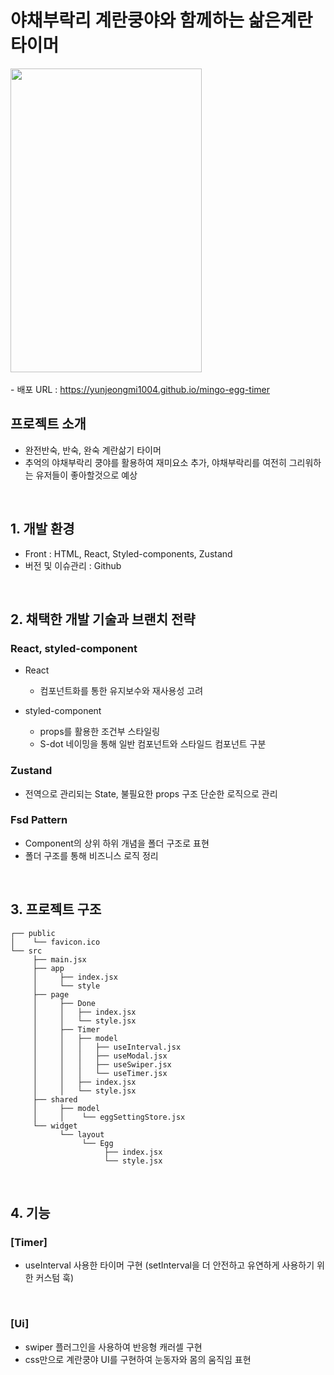 # 야채부락리 계란쿵야와 함께하는 삶은계란 타이머

<img src="https://github.com/user-attachments/assets/9bccb21f-87b5-4d9e-b115-e55cc3efa521" width="306" height="486">
<br><br>
- 배포 URL : <a href="https://yunjeongmi1004.github.io/mingo-egg-timer" target="_blank">https://yunjeongmi1004.github.io/mingo-egg-timer</a>

<br>

## 프로젝트 소개

- 완전반숙, 반숙, 완숙 계란삶기 타이머
- 추억의 야채부락리 쿵야를 활용하여 재미요소 추가, 야채부락리를 여전히 그리워하는 유저들이 좋아할것으로 예상

<br>

## 1. 개발 환경

- Front : HTML, React, Styled-components, Zustand
- 버전 및 이슈관리 : Github

<br>

## 2. 채택한 개발 기술과 브랜치 전략

### React, styled-component

- React

  - 컴포넌트화를 통한 유지보수와 재사용성 고려

- styled-component
  - props를 활용한 조건부 스타일링
  - S-dot 네이밍을 통해 일반 컴포넌트와 스타일드 컴포넌트 구분

### Zustand

- 전역으로 관리되는 State, 불필요한 props 구조 단순한 로직으로 관리

### Fsd Pattern

- Component의 상위 하위 개념을 폴더 구조로 표현
- 폴더 구조를 통해 비즈니스 로직 정리

<br>

## 3. 프로젝트 구조

```
┌── public
│    └── favicon.ico
└── src
     ├── main.jsx
     ├── app
     │     ├── index.jsx
     │     └── style
     ├── page
     │     ├── Done
     │     │   ├── index.jsx
     │     │   └── style.jsx
     │     ├── Timer
     │     │   ├── model
     │     │   │   ├── useInterval.jsx
     │     │   │   ├── useModal.jsx
     │     │   │   ├── useSwiper.jsx
     │     │   │   └── useTimer.jsx
     │     │   ├── index.jsx
     │     │   └── style.jsx
     ├── shared
     │     ├── model
     │     │    └── eggSettingStore.jsx
     └── widget
           └── layout
                └── Egg
                     ├── index.jsx
                     └── style.jsx
```

<br>

## 4. 기능

### [Timer]

- useInterval 사용한 타이머 구현 (setInterval을 더 안전하고 유연하게 사용하기 위한 커스텀 훅)

<br>

### [Ui]

- swiper 플러그인을 사용하여 반응형 캐러셀 구현
- css만으로 계란쿵야 UI를 구현하여 눈동자와 몸의 움직임 표현

<br>
